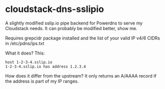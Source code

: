 # cloudstack-dns-sslipio
A slightly modified sslip.io pipe backend for Powerdns to serve my Cloudstack needs.
It can probably be modified better, show me.

Requires grepcidr package installed and the list of your valid IP v4/6 CIDRs in /etc/pdns/ips.txt

What it does? This:

```
host 1-2-3-4.sslip.io
1-2-3-4.sslip.io has address 1.2.3.4
```

How does it differ from the upstream? It only returns an A/AAAA record if the address is part of my IP ranges.
